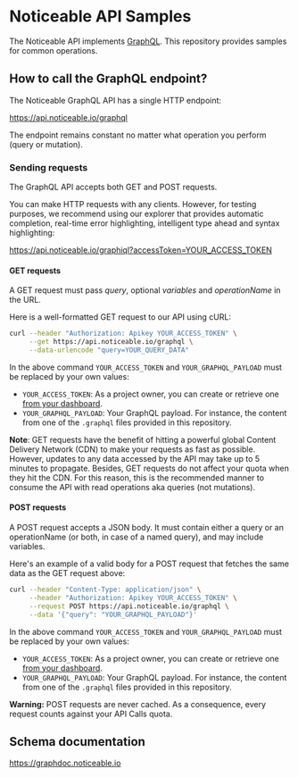 # Noticeable API Samples

The Noticeable API implements [GraphQL](https://graphql.org/learn/). 
This repository provides samples for common operations.

## How to call the GraphQL endpoint?

The Noticeable GraphQL API has a single HTTP endpoint:

https://api.noticeable.io/graphql

The endpoint remains constant no matter what operation you perform (query or mutation).

### Sending requests

The GraphQL API accepts both GET and POST requests.

You can make HTTP requests with any clients. However, for testing purposes, we recommend using our explorer that 
provides automatic completion, real-time error highlighting, intelligent type ahead and syntax highlighting:

https://api.noticeable.io/graphiql?accessToken=YOUR_ACCESS_TOKEN

#### GET requests

A GET request must pass _query_, optional _variables_ and _operationName_ in the URL.

Here is a well-formatted GET request to our API using cURL:

```bash
curl --header "Authorization: Apikey YOUR_ACCESS_TOKEN" \
     --get https://api.noticeable.io/graphql \
     --data-urlencode "query=YOUR_QUERY_DATA"
```

In the above command `YOUR_ACCESS_TOKEN` and `YOUR_GRAPHQL_PAYLOAD` must be replaced by your own values:

- `YOUR_ACCESS_TOKEN`: As a project owner, you can create or retrieve one [from your dashboard](https://noticeable.io/api/tokens).
- `YOUR_GRAPHQL_PAYLOAD`: Your GraphQL payload. For instance, the content from one of the `.graphql` files provided in this repository.

**Note**: GET requests have the benefit of hitting a powerful global Content Delivery Network (CDN) to make your requests 
as fast as possible. However, updates to any data accessed by the API may take up to 5 minutes to propagate. 
Besides, GET requests do not affect your quota when they hit the CDN. 
For this reason, this is the recommended manner to consume the API with read operations aka queries (not mutations).

#### POST requests

A POST request accepts a JSON body. It must contain either a query or an operationName 
(or both, in case of a named query), and may include variables.

Here's an example of a valid body for a POST request that fetches the same data as the GET request above:

```bash
curl --header "Content-Type: application/json" \
     --header "Authorization: Apikey YOUR_ACCESS_TOKEN" \
     --request POST https://api.noticeable.io/graphql \
     --data '{"query": "YOUR_GRAPHQL_PAYLOAD"}'
```

In the above command `YOUR_ACCESS_TOKEN` and `YOUR_GRAPHQL_PAYLOAD` must be replaced by your own values:

- `YOUR_ACCESS_TOKEN`: As a project owner, you can create or retrieve one [from your dashboard](https://noticeable.io/api/tokens).
- `YOUR_GRAPHQL_PAYLOAD`: Your GraphQL payload. For instance, the content from one of the `.graphql` files provided in this repository.

**Warning:** POST requests are never cached. As a consequence, every request counts against your API Calls quota.

## Schema documentation

https://graphdoc.noticeable.io
